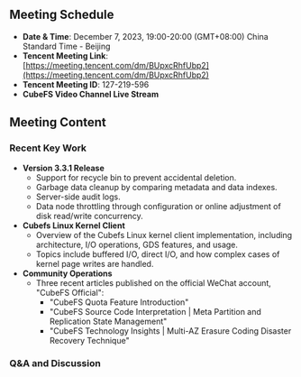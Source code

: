 ## Meeting Schedule
- **Date & Time**: December 7, 2023, 19:00-20:00 (GMT+08:00) China Standard Time - Beijing
- **Tencent Meeting Link**: [https://meeting.tencent.com/dm/BUpxcRhfUbp2](https://meeting.tencent.com/dm/BUpxcRhfUbp2)
- **Tencent Meeting ID**: 127-219-596
- **CubeFS Video Channel Live Stream**

## Meeting Content
### Recent Key Work
- **Version 3.3.1 Release**
  - Support for recycle bin to prevent accidental deletion.
  - Garbage data cleanup by comparing metadata and data indexes.
  - Server-side audit logs.
  - Data node throttling through configuration or online adjustment of disk read/write concurrency.
- **Cubefs Linux Kernel Client**
  - Overview of the Cubefs Linux kernel client implementation, including architecture, I/O operations, GDS features, and usage.
  - Topics include buffered I/O, direct I/O, and how complex cases of kernel page writes are handled.
- **Community Operations**
  - Three recent articles published on the official WeChat account, "CubeFS Official":
    - "CubeFS Quota Feature Introduction"
    - "CubeFS Source Code Interpretation | Meta Partition and Replication State Management"
    - "CubeFS Technology Insights | Multi-AZ Erasure Coding Disaster Recovery Technique"

### Q&A and Discussion
